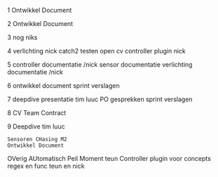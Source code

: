 1
    Ontwikkel Document

2
    Ontwikkel Document

3
    nog niks

4
    verlichting
        nick
    catch2 testen
    open cv
    controller plugin
        nick
    
5
    controller documentatie
        /nick
    sensor documentatie
    verlichting documentatie
        /nick

6
    ontwikkel document
    sprint verslagen

7
    deepdive presentatie
        tim 
        luuc
    PO gesprekken
    sprint verslagen

8 
    CV
    Team Contract

9
    Deepdive
        tim
        luuc

    Sensoren CHasing M2
    Ontwikkel Document

OVerig
    AUtomatisch Peil Moment
        teun
    Controller plugin voor concepts regex en func 
        teun en nick
